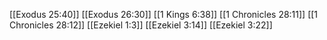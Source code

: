 [[Exodus 25:40]]
[[Exodus 26:30]]
[[1 Kings 6:38]]
[[1 Chronicles 28:11]]
[[1 Chronicles 28:12]]
[[Ezekiel 1:3]]
[[Ezekiel 3:14]]
[[Ezekiel 3:22]]

